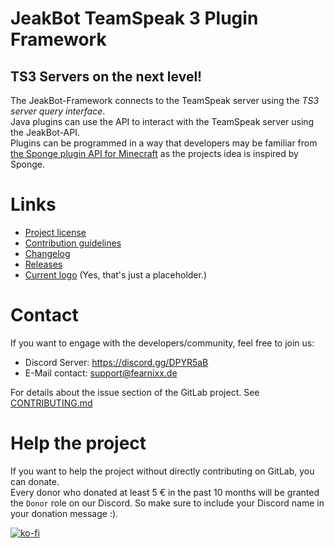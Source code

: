 # JeakBot TeamSpeak 3 Plugin Framework  
## TS3 Servers on the next level!

The JeakBot-Framework connects to the TeamSpeak server using the _TS3 server query interface_.  
Java plugins can use the API to interact with the TeamSpeak server using the JeakBot-API.  
Plugins can be programmed in a way that developers may be familiar from [the Sponge plugin API for Minecraft](https://spongepowered.org) as the projects idea is inspired by Sponge.  
  
# Links
* [Project license](./LICENSE)
* [Contribution guidelines](./CONTRIBUTING.md)
* [Changelog](./CHANGELOG)
* [Releases](https://gitlab.com/fearnixxgaming/jeakbot/jeakbot-framework/tags)
* [Current logo](https://assets.gitlab-static.net/uploads/-/system/project/avatar/3402715/JeakBot-Beta.png?width=64) (Yes, that's just a placeholder.)

# Contact
If you want to engage with the developers/community, feel free to join us:

* Discord Server: https://discord.gg/DPYR5aB
* E-Mail contact: support@fearnixx.de

For details about the issue section of the GitLab project. See [CONTRIBUTING.md](./CONTRIBUTING.md)

# Help the project
If you want to help the project without directly contributing on GitLab, you can donate.  
Every donor who donated at least 5 € in the past 10 months will be granted the ``Donor`` role on our Discord.
So make sure to include your Discord name in your donation message :).

[![ko-fi](https://www.ko-fi.com/img/donate_sm.png)](https://ko-fi.com/F1F0OL0V)